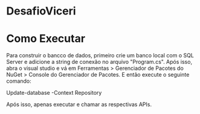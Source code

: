 # DesafioViceri

# Como Executar

Para construir o bancco de dados, primeiro crie um banco local com o SQL Server e adicione a string de conexão no arquivo "Program.cs". Após isso, abra o visual studio e vá em Ferramentas > Gerenciador de Pacotes do NuGet > Console do Gerenciador de Pacotes.
E então execute o seguinte comando:

Update-database -Context Repository

Após isso, apenas executar e chamar as respectivas APIs.
